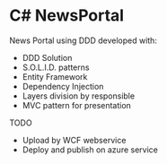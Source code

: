 # C# NewsPortal
News Portal using DDD
developed with:
* DDD Solution
* S.O.L.I.D. patterns
* Entity Framework
* Dependency Injection
* Layers division by responsible
* MVC pattern for presentation

TODO
* Upload by WCF webservice
* Deploy and publish on azure service
